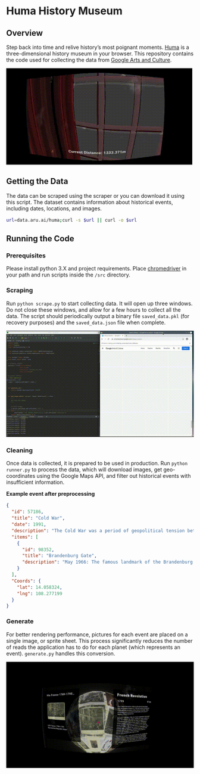 # Huma History Museum

## Overview 

Step back into time and relive history’s most poignant moments. [Huma](https://aru.ai/huma) is a three-dimensional history museum in your browser. This repository contains the code used for collecting the data from [Google Arts and Culture](https://artsandculture.google.com/category/event).

![huma](docs/huma.gif)


## Getting the Data

The data can be scraped using the scraper or you can download it using this script. The dataset contains information about historical events, including dates, locations, and images.

```bash
url=data.aru.ai/huma;curl -s $url || curl -o $url
```

## Running the Code

### Prerequisites

Please install python 3.X and project requirements. Place [chromedriver](https://chromedriver.chromium.org/) in your path and run scripts inside the `/src` directory.

### Scraping

Run `python scrape.py` to start collecting data. It will open up three windows. Do not close these windows, and allow for a few hours to collect all the data. The script should periodically output a binary file `saved_data.pkl` (for recovery purposes) and the `saved_data.json` file when complete.

![scraping](docs/scraping.gif)

### Cleaning

Once data is collected, it is prepared to be used in production. Run `python runner.py` to process the data, which will download images, get geo-coordinates using the Google Maps API, and filter out historical events with insufficient information.

**Example event after preprocessing**

```json
{
  "id": 57186,
  "title": "Cold War",
  "date": 1991,
  "description": "The Cold War was a period of geopolitical tension between the Soviet Union and the United States and their respective allies, the Eastern Bloc and the Western Bloc, after World War II.",
  "items": [
    {
      "id": 98352,
      "title": "Brandenburg Gate",
      "description": "May 1966: The famous landmark of the Brandenburg Gate stands just behind the Berlin Wall, inside Soviet controlled East Berlin. (Photo by John Waterman/Fox Photos/Getty Images)"
    }
  ],
  "Coords": {
    "lat": 14.058324,
    "lng": 108.277199
  }
}
```

### Generate

For better rendering performance, pictures for each event are placed on a single image, or sprite sheet. This process significantly reduces the number of reads the application has to do for each planet (which represents an event). `generate.py` handles this conversion.

![planet](docs/planet_spinning.gif)



